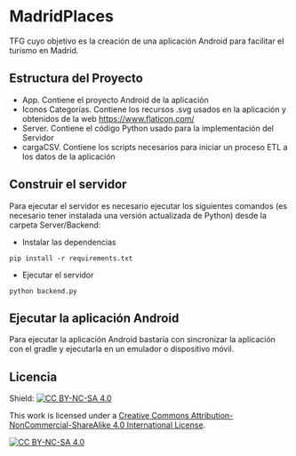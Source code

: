 # MadridPlaces
TFG cuyo objetivo es la creación de una aplicación Android para facilitar el turismo en Madrid.


## Estructura del Proyecto
* App. Contiene el proyecto Android de la aplicación
* Iconos Categorías. Contiene los recursos .svg usados en la aplicación y obtenidos de la web https://www.flaticon.com/
* Server. Contiene el código Python usado para la implementación del Servidor
* cargaCSV. Contiene los scripts necesarios para iniciar un proceso ETL a los datos de la aplicación

## Construir el servidor
Para ejecutar el servidor es necesario ejecutar los siguientes comandos (es necesario tener instalada una versión actualizada de Python) desde la carpeta Server/Backend:
* Instalar las dependencias
```
pip install -r requirements.txt
```
* Ejecutar el servidor
```
python backend.py
```

## Ejecutar la aplicación Android
Para ejecutar la aplicación Android bastaría con sincronizar la aplicación con el gradle y ejecutarla en un emulador o dispositivo móvil.

## Licencia
Shield: [![CC BY-NC-SA 4.0][cc-by-nc-sa-shield]][cc-by-nc-sa]

This work is licensed under a
[Creative Commons Attribution-NonCommercial-ShareAlike 4.0 International License][cc-by-nc-sa].

[![CC BY-NC-SA 4.0][cc-by-nc-sa-image]][cc-by-nc-sa]

[cc-by-nc-sa]: http://creativecommons.org/licenses/by-nc-sa/4.0/
[cc-by-nc-sa-image]: https://licensebuttons.net/l/by-nc-sa/4.0/88x31.png
[cc-by-nc-sa-shield]: https://img.shields.io/badge/License-CC%20BY--NC--SA%204.0-lightgrey.svg
